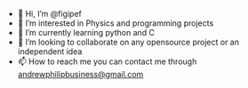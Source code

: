 - 👋 Hi, I’m @figipef
- 👀 I’m interested in Physics and programming projects
- 🌱 I’m currently learning python and C
- 💞️ I’m looking to collaborate on any opensource project or an independent idea
- 📫 How to reach me you can contact me through andrewphilipbusiness@gmail.com

<!---
figipef/figipef is a ✨ special ✨ repository because its `README.md` (this file) appears on your GitHub profile.
You can click the Preview link to take a look at your changes.
--->
